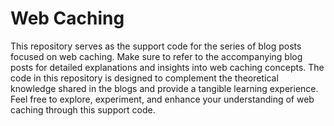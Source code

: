 # Web Caching

This repository serves as the support code for the series of blog posts focused on web caching. Make sure to refer to the accompanying blog posts for detailed explanations and insights into web caching concepts. The code in this repository is designed to complement the theoretical knowledge shared in the blogs and provide a tangible learning experience. Feel free to explore, experiment, and enhance your understanding of web caching through this support code.